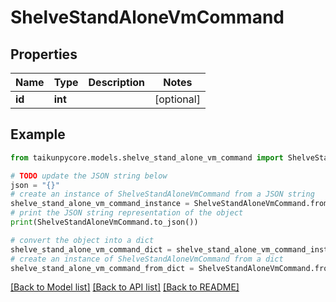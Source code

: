 # ShelveStandAloneVmCommand


## Properties

Name | Type | Description | Notes
------------ | ------------- | ------------- | -------------
**id** | **int** |  | [optional] 

## Example

```python
from taikunpycore.models.shelve_stand_alone_vm_command import ShelveStandAloneVmCommand

# TODO update the JSON string below
json = "{}"
# create an instance of ShelveStandAloneVmCommand from a JSON string
shelve_stand_alone_vm_command_instance = ShelveStandAloneVmCommand.from_json(json)
# print the JSON string representation of the object
print(ShelveStandAloneVmCommand.to_json())

# convert the object into a dict
shelve_stand_alone_vm_command_dict = shelve_stand_alone_vm_command_instance.to_dict()
# create an instance of ShelveStandAloneVmCommand from a dict
shelve_stand_alone_vm_command_from_dict = ShelveStandAloneVmCommand.from_dict(shelve_stand_alone_vm_command_dict)
```
[[Back to Model list]](../README.md#documentation-for-models) [[Back to API list]](../README.md#documentation-for-api-endpoints) [[Back to README]](../README.md)


